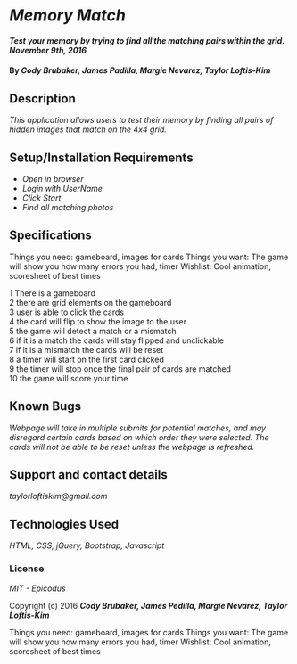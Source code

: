 # _Memory Match_

#### _Test your memory by trying to find all the matching pairs within the grid. November 9th, 2016_

#### By _**Cody Brubaker, James Padilla, Margie Nevarez, Taylor Loftis-Kim**_

## Description

_This application allows users to test their memory by finding all pairs of hidden images that match on the 4x4 grid._

## Setup/Installation Requirements

* _Open in browser_
* _Login with UserName_
* _Click Start_
* _Find all matching photos_

## Specifications
Things you need: gameboard, images for cards
	Things you want: The game will show you how many errors you had, timer
  Wishlist: Cool animation, scoresheet of best times

1	There is a gameboard		
2	there are grid elements on the gameboard		
3	user is able to click the cards		
4	the card will flip to show the image to the user		
5	the game will detect a match or a mismatch		
6	if it is a match the cards will stay flipped and unclickable		
7	if it is a mismatch the cards will be reset		
8	a timer will start on the first card clicked		
9	the timer will stop once the final pair of cards are matched		
10	the game will score your time

## Known Bugs

_Webpage will take in multiple submits for potential matches, and may disregard certain cards based on which order they were selected. The cards will not be able to be reset unless the webpage is refreshed._

## Support and contact details

_taylorloftiskim@gmail.com_

## Technologies Used

_HTML, CSS, jQuery, Bootstrap, Javascript_

### License

*MIT - Epicodus*

Copyright (c) 2016 **_Cody Brubaker, James Pedilla, Margie Nevarez, Taylor Loftis-Kim_**







Things you need: gameboard, images for cards
	Things you want: The game will show you how many errors you had, timer
  Wishlist: Cool animation, scoresheet of best times
